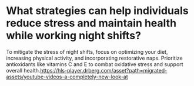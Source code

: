 # What strategies can help individuals reduce stress and maintain health while working night shifts?

To mitigate the stress of night shifts, focus on optimizing your diet, increasing physical activity, and incorporating restorative naps. Prioritize antioxidants like vitamins C and E to combat oxidative stress and support overall health.https://hls-player.drberg.com/asset?path=migrated-assets/youtube-videos-a-completely-new-look-at